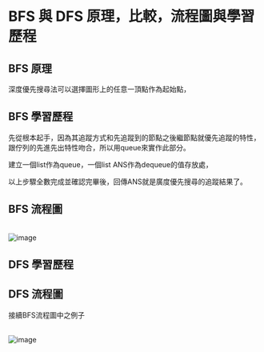 # BFS 與 DFS 原理，比較，流程圖與學習歷程
## BFS 原理
深度優先搜尋法可以選擇圖形上的任意一頂點作為起始點，

## BFS 學習歷程
先從根本起手，因為其追蹤方式和先追蹤到的節點之後繼節點就優先追蹤的特性，跟佇列的先進先出特性吻合，所以用queue來實作此部分。

建立一個list作為queue，一個list ANS作為dequeue的值存放處，

以上步驟全數完成並確認完畢後，回傳ANS就是廣度優先搜尋的追蹤結果了。

## BFS 流程圖
<br>  ![image](https://github.com/Nyar8712/homework/blob/master/IMG/BFS.jpg)

## DFS 學習歷程


## DFS 流程圖
接續BFS流程圖中之例子

<br>  ![image](https://github.com/Nyar8712/homework/blob/master/IMG/DFS.jpg)
